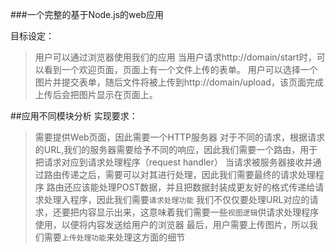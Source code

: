 ###一个完整的基于Node.js的web应用

目标设定：
  >用户可以通过浏览器使用我们的应用
  >当用户请求http://domain/start时，可以看到一个欢迎页面，页面上有一个文件上传的表单。
  >用户可以选择一个图片并提交表单，随后文件将被上传到http://domain/upload，该页面完成上传后会把图片显示在页面上。

##应用不同模块分析
实现要求：
 >需要提供Web页面，因此需要一个HTTP服务器
 >对于不同的请求，根据请求的URL,我们的服务器需要给予不同的响应，因此我们需要一个路由，用于把请求对应到请求处理程序（request handler）
 >当请求被服务器接收并通过路由传递之后，需要可以对其进行处理，因此我们需要最终的请求处理程序
 >路由还应该能处理POST数据，并且把数据封装成更友好的格式传递给请求处理入程序，因此我们需要`请求处理功能`
 >我们不仅仅要处理URL对应的请求，还要把内容显示出来，这意味着我们需要一些`视图逻辑`供请求处理程序使用，以便将内容发送给用户的浏览器
 >最后，用户需要上传图片，所以我们需要`上传处理功能`来处理这方面的细节
